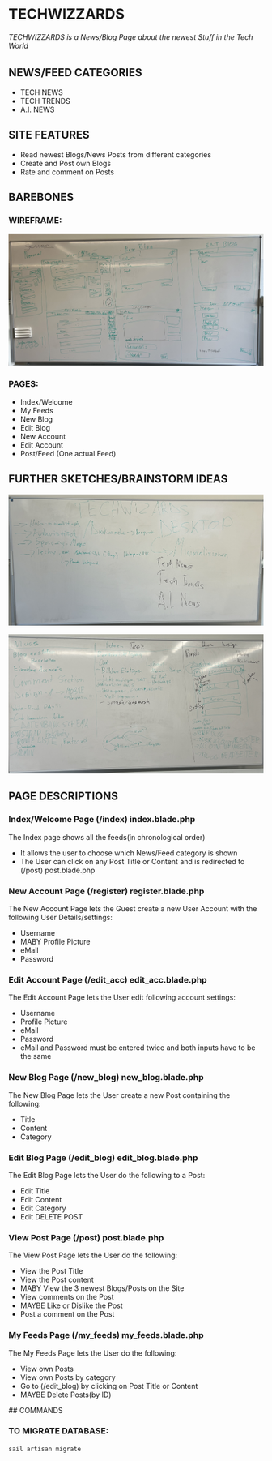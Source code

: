 
# TECHWIZZARDS


###### TECHWIZZARDS is a News/Blog Page about the newest Stuff in the Tech World



## NEWS/FEED CATEGORIES


-	TECH NEWS
-	TECH TRENDS
-	A.I. NEWS



## SITE FEATURES


-	Read newest Blogs/News Posts from different categories
-	Create and Post own Blogs
-	Rate and comment on Posts



## BAREBONES


### WIREFRAME:


![Wireframe Screenshot](./workspace_pictures/IMG_0412.jpg)


### PAGES:

-	Index/Welcome
-	My Feeds
-	New Blog
-	Edit Blog
-	New Account
-	Edit Account
-	Post/Feed (One actual Feed)




## FURTHER SKETCHES/BRAINSTORM IDEAS


![Brainstorm 1](./workspace_pictures/IMG_0411.jpg)


![Brainstorm 2](./workspace_pictures/IMG_0414.jpg)


## PAGE DESCRIPTIONS



###   Index/Welcome Page (/index) index.blade.php

The Index page shows all the feeds(in chronological order)

-   It allows the user to choose which News/Feed category is shown
-   The User can click on any Post Title or Content and is redirected to (/post) post.blade.php


###   New Account Page (/register) register.blade.php

The New Account Page lets the Guest create a new User Account with the following User Details/settings:

-   Username
-   MABY Profile Picture
-   eMail
-   Password


###   Edit Account Page (/edit_acc) edit_acc.blade.php

The Edit Account Page lets the User edit following account settings:

-   Username
-   Profile Picture
-   eMail
-   Password
-   eMail and Password must be entered twice and both inputs have to be the same


###   New Blog Page (/new_blog) new_blog.blade.php

The New Blog Page lets the User create a new Post containing the following:

-   Title
-   Content
-   Category


###   Edit Blog Page (/edit_blog) edit_blog.blade.php

The Edit Blog Page lets the User do the following to a Post:

-   Edit Title
-   Edit Content
-   Edit Category
-   Edit DELETE POST


###   View Post Page (/post) post.blade.php

The View Post Page lets the User do the following:

-   View the Post Title
-   View the Post content
-   MABY View the 3 newest Blogs/Posts on the Site
-   View comments on the Post
-   MAYBE Like or Dislike the Post
-   Post a comment on the Post


### My Feeds Page (/my_feeds) my_feeds.blade.php

The My Feeds Page lets the User do the following:

-   View own Posts
-   View own Posts by category
-   Go to (/edit_blog) by clicking on Post Title or Content
-   MAYBE Delete Posts(by ID)



## COMMANDS


### TO MIGRATE DATABASE:

    sail artisan migrate

